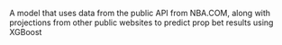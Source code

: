 A model that uses data from the public API from NBA.COM, along with projections from other public websites to predict prop bet results using XGBoost
